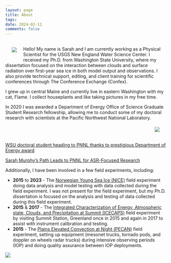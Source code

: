 ```yaml
---
layout: page
title: About
tags: 
date: 2024-02-11
comments: false
---
```


<img src = "../assets/img/Sarah2023-1699.jpeg" align = "left" style="margin:20px"><br>Hello! My name is Sarah and I am currently working as a Physical Scientist for the USGS New England Water Science Center. I received my Ph.D. from Washington State University, where my dissertation focused on the interaction between clouds and surface radiation over first-year sea ice in both model output and observations. I also provide technical support, editing, and client training for scientific conferences through The Conference Exchange (Confex).

I grew up in central Maine and currently live in eastern Washington with my cat, Flame. I collect houseplants and like taking pictures in my free time.

In 2020 I was awarded a Department of Energy Office of Science Graduate Student Research fellowship, allowing me to conduct some of my doctoral research with scientists at the Pacific Northwest National Laboratory.
<br>
<img src = "../assets/img/Sarah2023-1738.jpeg" align = "right" style="margin:20px"><br><br><br><br>[WSU doctoral student heading to PNNL thanks to prestigious Department of Energy award](https://news.wsu.edu/2020/05/12/wsu-doctoral-student-heading-pnnl-thanks-prestigious-department-energy-award/)

[Sarah Murphy’s Path Leads to PNNL for ASR-Focused Research](https://asr.science.energy.gov/news/program-news/post/12974)

Additionally, I have been involved in a few field experiments, including:
- **2015** to **2023** - The <a href="https://www.npolar.no/en/projects/n-ice2015/">Norwegian Young Sea Ice (NICE)</a> field experiment doing data analysis and model testing with data collected during the field experiment. I was not present for the field experiment, but my Ph.D. dissertation is focused on the analysis and testing of data collected during this field experiment.
- **2015** & **2017** - The <a href="https://labs.wsu.edu/lar-sensing/icecaps-experiment/">Integrated Characterization of Energy, Atmospheric state, Clouds, and Precipitation at Summit (ICECAPS)</a> field experiment by visiting Summit Station, Greenland once in 2015 and again in 2017 to assist with instrument calibration and testing.
- **2015** - The <a href="https://www.nssl.noaa.gov/projects/pecan/#:~:text=Plains%20Elevated%20Convection%20At%20Night%20(PECAN)%20is%20a%20large%2C,1%20to%20July%2015%2C%202015.">Plains Elevated Convection at Night (PECAN)</a> field experiment, setting up equipment (mesonet trucks, tornado pods, and doppler on wheels radar trucks) during intensive observing periods (IOP) and doing quality assurance between IOP deployments.

<img src = "../assets/img/flame.jpeg">


